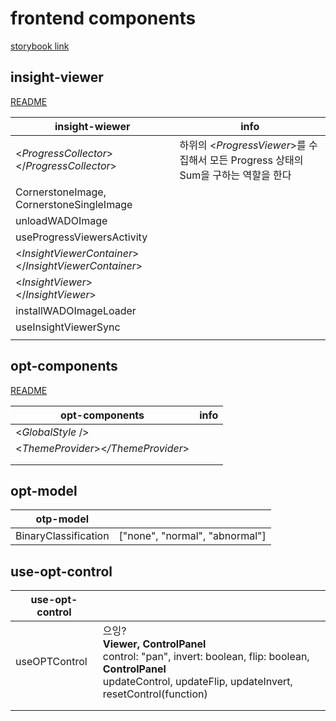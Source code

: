 # frontend components

[storybook link](https://lunit-io.github.io/frontend-components/?path=/story/heatmap--heatmapscalesvgimage)

## insight-viewer

[README](https://github.com/lunit-io/frontend-components/blob/develop/src/_packages/@lunit/insight-viewer/README.md)

| insight-wiewer                                        | info                                                         |
| ----------------------------------------------------- | ------------------------------------------------------------ |
| <*ProgressCollector*></*ProgressCollector*>           | 하위의 <*ProgressViewer*>를 수집해서 모든 Progress 상태의 Sum을 구하는 역할을 한다 |
| CornerstoneImage,<br />CornerstoneSingleImage         |                                                              |
| unloadWADOImage                                       |                                                              |
| useProgressViewersActivity                            |                                                              |
| <*InsightViewerContainer*></*InsightViewerContainer*> | <InsightViewerContainer width={width} height={height}>       |
| <*InsightViewer*></*InsightViewer*>                   |                                                              |
| installWADOImageLoader                                |                                                              |
| useInsightViewerSync                                  |                                                              |
|                                                       |                                                              |

## opt-components

[README](https://github.com/lunit-io/frontend-components/blob/develop/src/_packages/@lunit/opt-components/README.md)

| opt-components                      | info |
| ----------------------------------- | ---- |
| <*GlobalStyle* />                   |      |
| <*ThemeProvider*><*/ThemeProvider*> |      |
|                                     |      |
|                                     |      |

## opt-model

| otp-model            |                                |
| -------------------- | ------------------------------ |
| BinaryClassification | ["none", "normal", "abnormal"] |

## use-opt-control

| use-opt-control |                                                              |
| --------------- | ------------------------------------------------------------ |
| useOPTControl   | 으잉? <br />**Viewer, ControlPanel**<br />control: "pan", invert: boolean, flip: boolean,<br />**ControlPanel**<br />updateControl, updateFlip, updateInvert, resetControl(function) |
|                 |                                                              |
|                 |                                                              |

